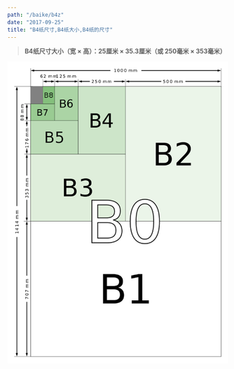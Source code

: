 ```yaml
---
path: "/baike/b4z"
date: "2017-09-25"
title: "B4纸尺寸,B4纸大小,B4纸的尺寸"
---
```


> **B4纸尺寸大小（宽 × 高）：25厘米 × 35.3厘米（或 250毫米 × 353毫米）**   
   
![纸的尺寸](/img/b_size_illustration2.png)

